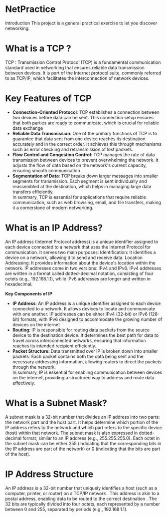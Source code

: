 # NetPractice
Introduction This project is a general practical exercise to let you discover networking.

# What is a TCP ?

TCP : Transmission Control Protocol (TCP) is a fundamental communication standard used in networking that ensures reliable data transmission between devices. It is part of the Internet 
protocol suite, commonly referred to as TCP/IP, which facilitates the interconnection of network devices.

# Key Features of TCP

- **Connection-Oriented Protocol**: TCP establishes a connection between two devices before data can be
sent. This connection setup ensures that both parties are ready to
communicate, which is crucial for reliable data exchange
- **Reliable Data Transmission**: One of the primary functions of TCP is to guarantee that data sent from one device reaches its destination accurately and in the correct order. It achieves this through mechanisms such as error checking and
retransmission of lost packets.
- **Flow Control and Congestion Control**: TCP manages the rate of data transmission between devices to prevent
overwhelming the network. It adjusts the flow of data based on the
network's current capacity, ensuring smooth communication    
- **Segmentation of Data**: TCP breaks down larger messages into smaller segments for transmission. Each segment is sent individually and reassembled at the destination,
which helps in managing large data transfers efficiently. <br>
In summary, TCP is essential for applications that require reliable 
communication, such as web browsing, email, and file transfers, making 
it a cornerstone of modern networking.

# What is an IP Address?

An IP address (Internet Protocol address) is a unique identifier assigned to each device connected to a network that uses the Internet Protocol for communication. It serves two main purposes:
Identification: It identifies a device on a network, allowing it to send and receive data.
Location Addressing: It provides information about the device's location within the network.
IP addresses come in two versions: IPv4 and IPv6. IPv4 addresses are written in a format called dotted-decimal notation, consisting of four octets (e.g., 192.168.1.1), while IPv6 addresses are longer and written in hexadecimal.

**Key Components of IP**

- **IP Address**: An IP address is a unique identifier assigned to each device connected
to a network. It allows devices to locate and communicate with one
another. IP addresses can be either IPv4 (32-bit) or IPv6 (128-bit)
formats, with IPv6 designed to accommodate the growing number of devices on the internet
- **Routing**: IP is responsible for routing data packets from the source device to
the destination device. It determines the best path for data to travel
across interconnected networks, ensuring that information reaches its
intended recipient efficiently.
- **Packet Structure**: Data transmitted over IP is broken down into smaller packets. Each
packet contains both the data being sent and the necessary addressing
information, allowing routers to direct the packets through the network. <br>
In summary, IP is essential for enabling communication between devices on 
the internet, providing a structured way to address and route data 
effectively.

# What is a Subnet Mask?

A subnet mask is a 32-bit number that divides an IP address into two parts: the network part and the host part. It helps determine which portion of the IP address refers to the network and which part refers to the specific device (host) within that network.
The subnet mask is also expressed in dotted-decimal format, similar to an IP address (e.g., 255.255.255.0). Each octet in the subnet mask can be either 255 (indicating that the corresponding bits in the IP address are part of the network) or 0 (indicating that the bits are part of the host).

# IP Address Structure
An IP address is a 32-bit number that uniquely identifies a host (such as a computer, printer, or router) on a TCP/IP network
. This address is akin to a postal address, enabling data to be routed to the correct destination
. The 32 bits are typically divided into four octets, each represented by a number between 0 and 255, separated by periods (e.g., 192.168.1.1).
